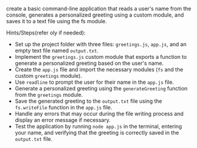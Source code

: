 create a basic command-line application that reads a user's name from the console, generates a personalized greeting using a custom module, and saves it to a text file using the fs module.


Hints/Steps(refer oly if needed):
- Set up the project folder with three files: `greetings.js`, `app.js`, and an empty text file named `output.txt`.
- Implement the `greetings.js` custom module that exports a function to generate a personalized greeting based on the user's name.
- Create the `app.js` file and import the necessary modules (`fs` and the custom `greetings` module).
- Use `readline` to prompt the user for their name in the `app.js` file.
- Generate a personalized greeting using the `generateGreeting` function from the `greetings` module.
- Save the generated greeting to the `output.txt` file using the `fs.writeFile` function in the `app.js` file.
- Handle any errors that may occur during the file writing process and display an error message if necessary.
- Test the application by running `node app.js` in the terminal, entering your name, and verifying that the greeting is correctly saved in the `output.txt` file.